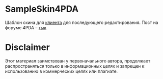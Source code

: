# SampleSkin4PDA
Шаблон скина для [клиента](https://4pda.to/forum/index.php?showtopic=673755) для последующего редактирования. Пост на форуме 4PDA – [тык](https://4pda.to/forum/index.php?s=&showtopic=682350&view=findpost&p=112571817).

# Disclaimer
Этот материал заимствован у первоначального автора, продолжает распространяться только в информационных целях и запрещен к использованию в коммерческих целях или плагиате.
